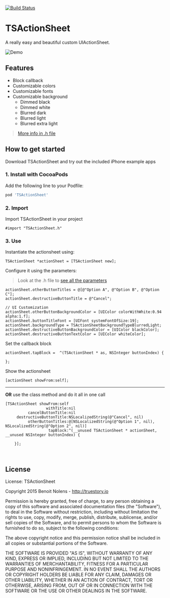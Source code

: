 [![Build Status](https://travis-ci.org/bnolens/TSActionSheet.svg?branch=master)](https://travis-ci.org/bnolens/TSActionSheet)

# TSActionSheet

A really easy and beautiful custom UIActionSheet.

![Demo](https://cloud.githubusercontent.com/assets/221925/9854292/6074e9c4-5b08-11e5-9e49-11576e246505.gif "Demo")

## Features

* Block callback
* Customizable colors
* Customizable fonts
* Customizable background
  * Dimmed black
  * Dimmed white
  * Blurred dark
  * Blurred light
  * Blurred extra light

> [More info in .h file](/Pod/Classes/TSActionSheet.h)

## How to get started

Download TSActionSheet and try out the included iPhone example apps

### 1. Install with CocoaPods

Add the following line to your Podfile:

```ruby
pod 'TSActionSheet'
```

### 2. Import

Import TSActionSheet in your project

```objc
#import "TSActionSheet.h"
```

### 3. Use

Instantiate the actionsheet using:

```objc
TSActionSheet *actionSheet = [TSActionSheet new];
```

Configure it using the parameters:
> Look at the .h file to [see all the parameters](/Pod/Classes/TSActionSheet.h)

```objc
actionSheet.otherButtonTitles = @[@"Option A", @"Option B", @"Option C"];
actionSheet.destructiveButtonTitle = @"Cancel";

// UI Customization
actionSheet.otherButtonBackgroundColor = [UIColor colorWithWhite:0.94 alpha:1.f];
actionSheet.buttonTitleFont = [UIFont systemFontOfSize:19];
actionSheet.backgroundType = TSActionSheetBackgroundTypeBlurredLight;
actionSheet.destructiveButtonBackgroundColor = [UIColor blackColor];
actionSheet.destructiveButtonTextColor = [UIColor whiteColor];
```

Set the callback block

```objc
actionSheet.tapBlock =  ^(TSActionSheet * as, NSInteger buttonIndex) {

};
```

Show the actionsheet

```objc
[actionSheet showFrom:self];
```

---

**OR** use the class method and do it all in one call

```objc
[TSActionSheet showFrom:self
                  withTitle:nil
          cancelButtonTitle:nil
     destructiveButtonTitle:NSLocalizedString(@"Cancel", nil)
          otherButtonTitles:@[NSLocalizedString(@"Option 1", nil), NSLocalizedString(@"Option 2", nil)]
                   tapBlock:^(__unused TSActionSheet * actionSheet, __unused NSInteger buttonIndex) {

    }];
```

<br />


## License

License: TSActionSheet

Copyright 2015 Benoit Nolens - http://truestory.io

Permission is hereby granted, free of charge, to any person obtaining
a copy of this software and associated documentation files (the
"Software"), to deal in the Software without restriction, including
without limitation the rights to use, copy, modify, merge, publish,
distribute, sublicense, and/or sell copies of the Software, and to
permit persons to whom the Software is furnished to do so, subject to
the following conditions:

The above copyright notice and this permission notice shall be
included in all copies or substantial portions of the Software.

THE SOFTWARE IS PROVIDED "AS IS", WITHOUT WARRANTY OF ANY KIND,
EXPRESS OR IMPLIED, INCLUDING BUT NOT LIMITED TO THE WARRANTIES OF
MERCHANTABILITY, FITNESS FOR A PARTICULAR PURPOSE AND
NONINFRINGEMENT. IN NO EVENT SHALL THE AUTHORS OR COPYRIGHT HOLDERS BE
LIABLE FOR ANY CLAIM, DAMAGES OR OTHER LIABILITY, WHETHER IN AN ACTION
OF CONTRACT, TORT OR OTHERWISE, ARISING FROM, OUT OF OR IN CONNECTION
WITH THE SOFTWARE OR THE USE OR OTHER DEALINGS IN THE SOFTWARE.

